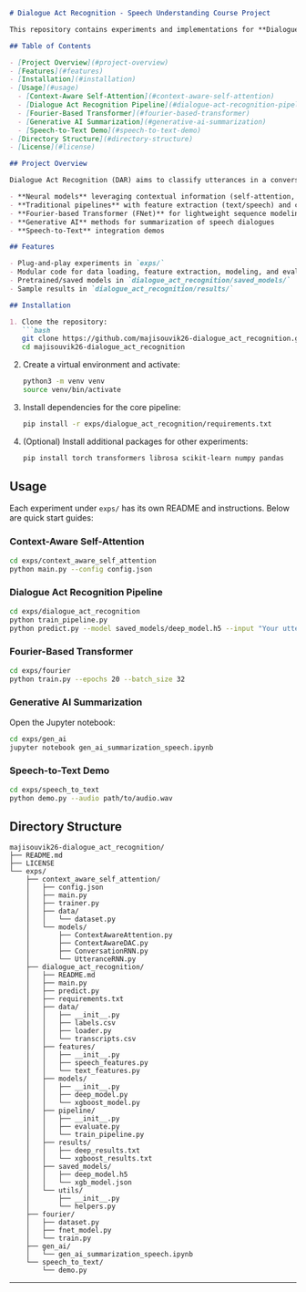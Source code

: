 ```markdown
# Dialogue Act Recognition - Speech Understanding Course Project

This repository contains experiments and implementations for **Dialogue Act Recognition** across multiple approaches, including context-aware self-attention, classical NLP pipelines, Fourier-based transformers, generative AI summaries, and speech-to-text demos.

## Table of Contents

- [Project Overview](#project-overview)
- [Features](#features)
- [Installation](#installation)
- [Usage](#usage)
  - [Context-Aware Self-Attention](#context-aware-self-attention)
  - [Dialogue Act Recognition Pipeline](#dialogue-act-recognition-pipeline)
  - [Fourier-Based Transformer](#fourier-based-transformer)
  - [Generative AI Summarization](#generative-ai-summarization)
  - [Speech-to-Text Demo](#speech-to-text-demo)
- [Directory Structure](#directory-structure)
- [License](#license)

## Project Overview

Dialogue Act Recognition (DAR) aims to classify utterances in a conversation into functional categories (e.g., question, statement, backchannel). This repo showcases:

- **Neural models** leveraging contextual information (self-attention, RNNs)
- **Traditional pipelines** with feature extraction (text/speech) and classical classifiers (XGBoost)
- **Fourier-based Transformer (FNet)** for lightweight sequence modeling
- **Generative AI** methods for summarization of speech dialogues
- **Speech-to-Text** integration demos

## Features

- Plug-and-play experiments in `exps/`
- Modular code for data loading, feature extraction, modeling, and evaluation
- Pretrained/saved models in `dialogue_act_recognition/saved_models/`
- Sample results in `dialogue_act_recognition/results/`

## Installation

1. Clone the repository:
   ```bash
   git clone https://github.com/majisouvik26-dialogue_act_recognition.git
   cd majisouvik26-dialogue_act_recognition
   ```
2. Create a virtual environment and activate:
   ```bash
   python3 -m venv venv
   source venv/bin/activate
   ```
3. Install dependencies for the core pipeline:
   ```bash
   pip install -r exps/dialogue_act_recognition/requirements.txt
   ```
4. (Optional) Install additional packages for other experiments:
   ```bash
   pip install torch transformers librosa scikit-learn numpy pandas
   ```

## Usage

Each experiment under `exps/` has its own README and instructions. Below are quick start guides:

### Context-Aware Self-Attention

```bash
cd exps/context_aware_self_attention
python main.py --config config.json
```

### Dialogue Act Recognition Pipeline

```bash
cd exps/dialogue_act_recognition
python train_pipeline.py
python predict.py --model saved_models/deep_model.h5 --input "Your utterance here"
```

### Fourier-Based Transformer

```bash
cd exps/fourier
python train.py --epochs 20 --batch_size 32
```

### Generative AI Summarization

Open the Jupyter notebook:

```bash
cd exps/gen_ai
jupyter notebook gen_ai_summarization_speech.ipynb
```

### Speech-to-Text Demo

```bash
cd exps/speech_to_text
python demo.py --audio path/to/audio.wav
```

## Directory Structure

```
majisouvik26-dialogue_act_recognition/
├── README.md
├── LICENSE
└── exps/
    ├── context_aware_self_attention/
    │   ├── config.json
    │   ├── main.py
    │   ├── trainer.py
    │   ├── data/
    │   │   └── dataset.py
    │   └── models/
    │       ├── ContextAwareAttention.py
    │       ├── ContextAwareDAC.py
    │       ├── ConversationRNN.py
    │       └── UtteranceRNN.py
    ├── dialogue_act_recognition/
    │   ├── README.md
    │   ├── main.py
    │   ├── predict.py
    │   ├── requirements.txt
    │   ├── data/
    │   │   ├── __init__.py
    │   │   ├── labels.csv
    │   │   ├── loader.py
    │   │   └── transcripts.csv
    │   ├── features/
    │   │   ├── __init__.py
    │   │   ├── speech_features.py
    │   │   └── text_features.py
    │   ├── models/
    │   │   ├── __init__.py
    │   │   ├── deep_model.py
    │   │   └── xgboost_model.py
    │   ├── pipeline/
    │   │   ├── __init__.py
    │   │   ├── evaluate.py
    │   │   └── train_pipeline.py
    │   ├── results/
    │   │   ├── deep_results.txt
    │   │   └── xgboost_results.txt
    │   ├── saved_models/
    │   │   ├── deep_model.h5
    │   │   └── xgb_model.json
    │   └── utils/
    │       ├── __init__.py
    │       └── helpers.py
    ├── fourier/
    │   ├── dataset.py
    │   ├── fnet_model.py
    │   └── train.py
    ├── gen_ai/
    │   └── gen_ai_summarization_speech.ipynb
    └── speech_to_text/
        └── demo.py
```

---
